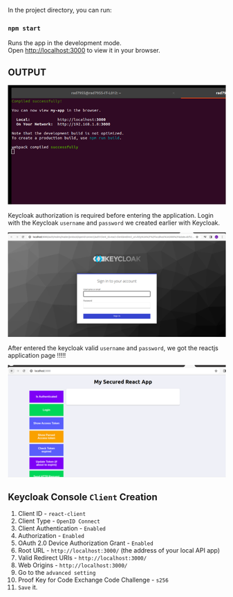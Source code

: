 In the project directory, you can run:

### `npm start`

Runs the app in the development mode.\
Open [http://localhost:3000](http://localhost:3000) to view it in your browser.

OUTPUT
--------
![Alt text](image.png)

Keycloak authorization is required before entering the application. Login with the Keycloak `username` and `password` we created earlier with Keycloak.

![Alt text](image-1.png)

After entered the keycloak valid `username` and `password`, we got the reactjs application page !!!!!

![Alt text](image-2.png)

## Keycloak Console `Client` Creation

1. Client ID                                   - `react-client`
2. Client Type                                 - `OpenID Connect`
3. Client Authentication                       - `Enabled`
4. Authorization                               - `Enabled`
5. OAuth 2.0 Device Authorization Grant        - `Enabled`
6. Root URL                                    - `http://localhost:3000/` (the address of your local API app)
7. Valid Redirect URIs                         - `http://localhost:3000/`
8. Web Origins                                 - `http://localhost:3000/`
9. Go to the `advanced setting`
10. Proof Key for Code Exchange Code Challenge - `s256`
11. `Save` it.
